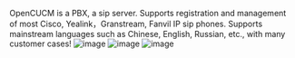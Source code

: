 OpenCUCM is a PBX, a sip server.
Supports registration and management of most Cisco, Yealink，Granstream, Fanvil IP sip phones. 
Supports mainstream languages ​​such as Chinese, English, Russian, etc., 
with many customer cases!
![image](https://github.com/user-attachments/assets/d218b2ff-89f5-481e-90c4-d61744d922ff)
![image](https://github.com/user-attachments/assets/dd69368c-5b66-4773-b1a1-94a2c83db768)
![image](https://github.com/user-attachments/assets/3417e698-65ca-4bba-baff-95d6d4354b64)

